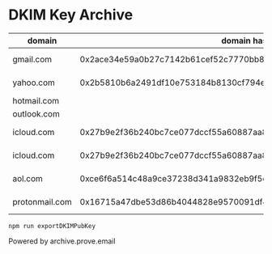 # DKIM Key Archive

| domain    | domain hash | selector | firstSeenAt | lastSeenAt | public key hash | value |
| --------- | ----------- | -------- | ----------- | ---------- | --------------- | ----- |
| gmail.com | 0x2ace34e59a0b27c7142b61cef52c7770bb8a1414cf19145e69661826c127e104 | 20230601 | 2024-01-31T18:13:13.375Z | 2024-07-06T23:34:59.605Z | 0xea9c777dc7110e5a9e89b13f0cfc540e3845ba120b2b6dc24024d61488d4788 | v=DKIM1; k=rsa; p=MIIBIjANBgkqhkiG9w0BAQEFAAOCAQ8AMIIBCgKCAQEAntvSKT1hkqhKe0xcaZ0x+QbouDsJuBfby/S82jxsoC/SodmfmVs2D1KAH3mi1AqdMdU12h2VfETeOJkgGYq5ljd996AJ7ud2SyOLQmlhaNHH7Lx+Mdab8/zDN1SdxPARDgcM7AsRECHwQ15R20FaKUABGu4NTbR2fDKnYwiq5jQyBkLWP+LgGOgfUF4T4HZb2PY2bQtEP6QeqOtcW4rrsH24L7XhD+HSZb1hsitrE0VPbhJzxDwI4JF815XMnSVjZgYUXP8CxI1Y0FONlqtQYgsorZ9apoW1KPQe8brSSlRsi9sXB/tu56LmG7tEDNmrZ5XUwQYUUADBOu7t1niwXwIDAQAB |
| yahoo.com | 0x2b5810b6a2491df10e753184b8130cf794eaa2523e5c7506c2d2056963455b11 | s2048 | 2015-09-24T04:16:32.000Z | 2024-05-02T18:50:59.900Z | 0xab563b6afca637f6a74620d5bb89433e74d705766145b1637ae0642cf97bcd4 | k=rsa; p=MIIBIjANBgkqhkiG9w0BAQEFAAOCAQ8AMIIBCgKCAQEAuoWufgbWw58MczUGbMv176RaxdZGOMkQmn8OOJ/HGoQ6dalSMWiLaj8IMcHC1cubJx2gziAPQHVPtFYayyLA4ayJUSNk10/uqfByiU8qiPCE4JSFrpxflhMIKV4bt+g1uHw7wLzguCf4YAoR6XxUKRsAoHuoF7M+v6bMZ/X1G+viWHkBl4UfgJQ6O8F1ckKKoZ5KqUkJH5pDaqbgs+F3PpyiAUQfB6EEzOA1KMPRWJGpzgPtKoukDcQuKUw9GAul7kSIyEcizqrbaUKNLGAmz0elkqRnzIsVpz6jdT1/YV5Ri6YUOQ5sN5bqNzZ8TxoQlkbVRy6eKOjUnoSSTmSAhwIDAQAB; |
| hotmail.com | | | | | | |
| outlook.com | | | | | | |
| icloud.com | 0x27b9e2f36b240bc7ce077dccf55a60887aa8d7a82f50b1f0cc5c67a47a90098a | alpha | 2024-04-09T08:42:51.850Z | 2024-04-12T20:56:02.859Z | 0x183a285cf45254a83af897c5f92f25f0527b28677a020fb397ea2b6c7b317c4c | v=DKIM1; k=rsa; p=MIIBIjANBgkqhkiG9w0BAQEFAAOCAQ8AMIIBCgKCAQEAopNdDV5bxtjTDVfU22DYKEmXV1ebW5kqOIhMvzmrXg5zfdWgaYwJ/EnGfJ568D3F92NABYRTfO8BX3dNSWlM5PYSvVa33KF936XzoqeZb2pzVBtGf4W3DEla8DsrcLtP6WFyZepz4ez+CAfEqjuBEdvy5m2GFRBGteG19pc3q3epVJuRQ9Ox82XQ+LefgGxy50H6yoLZ55dAmBg8wfpzK9P7adFz9sH7oBEa5/lahATLlX7bBQnJAQGjK1e4b+dPw724n+VUNwQ4Dgf28ceIiqBlv2wUkU1LHr2qfgI+1TdVCeEe9hdd6p7pZgzrC9dRMCFC7z1oSxm5PVVkoHuqEQIDAQAB |
| icloud.com | 0x27b9e2f36b240bc7ce077dccf55a60887aa8d7a82f50b1f0cc5c67a47a90098a | 1a1hai | 2024-02-16T06:17:39.415Z | 2024-06-04T23:49:38.727Z | 0x2dd9fd991d7c5fabe0f1829f236cc7d907a8d232f6091aa7bdb996d14c1f9570 | v=DKIM1; k=rsa; p=MIIBIjANBgkqhkiG9w0BAQEFAAOCAQ8AMIIBCgKCAQEA1ZEfbkf4TbO2TDZI67WhJ6G8Dwk3SJyAbBlE/QKdyXFZB4HfEU7AcuZBzcXSJFE03DlmyOkUAmaaR8yFlwooHyaKRLIaT3epGlL5YGowyfItLly2k0Jj0IOICRxWrB378b7qMeimE8KlH1UNaVpRTTi0XIYjIKAOpTlBmkM9a/3Rl4NWy8pLYApXD+WCkYxPcxoAAgaN8osqGTCJ5r+VHFU7Wm9xqq3MZmnfo0bzInF4UajCKjJAQa+HNuh95DWIYP/wV77/PxkEakOtzkbJMlFJiK/hMJ+HQUvTbtKW2s+t4uDK8DI16Rotsn6e0hS8xuXPmVte9ZzplD0fQgm2qwIDAQAB |
| aol.com | 0xce6f6a514c48a9ce37238d341a9832eb9f5d706e8235b0b349589da805116ab | a2048 | 2024-02-16T21:44:14.479Z | 2024-05-10T14:00:02.636Z | 0x24dcc49ea2197c020ae7f479924cbfdf1fdc3c28ab65ce43751b1c4c71180e2 | k=rsa; p=MIIBIjANBgkqhkiG9w0BAQEFAAOCAQ8AMIIBCgKCAQEAugjjoWOWXaAXZh5iWdX9a27P6q0EZnjQQdFCplsFnxL85ppilMPGKZc1OA/aQK6bUFTuf4MJKr8JF3mp+O/Eo022W98Yc2JKPFY6PYxb81GWwpXNaQnug6bPVrLaQVJmxC7izdK6F0VmM6oLIiTNGMUVCwVndmDauFb3jFrf2Dgvgy/d9pjGKYEHKkSeYebWcxrGfOEkBAPcHfr0PUqe/hmp7Id6gO6EvMQ1kzyZHVmuJ3TZmpkQA5xY9CyD9f10lZ9MiFv89wM/u/m7ocAmmsk49aPi4DBwXSO8VSpbI5/oulw2SI41CYFgTdDByTvSr4hRjcyc4B3feYdhZ9egdQIDAQAB; |
| protonmail.com | 0x16715a47dbe53d86b4044828e9570091df401d2fb31d2d705d3ccb67af15a9d3 | protonmail3 | 2024-02-19T05:52:58.721Z | 2024-06-04T23:53:09.352Z | 0x2c1a832b04c5f0eb822f05c10cdb67f6a2fc0896d33a7458005039c748aaf54c | v=DKIM1; k=rsa; p=MIIBIjANBgkqhkiG9w0BAQEFAAOCAQ8AMIIBCgKCAQEAzmFrmvkaVOE10ueeoEOMjotpj67tM+bNAAb/XEDbh/fPoWjbkyzsxR/HbcEh7lfJyrTl4Z+4zsJptSf7P5+d1puFiLsCP8W+Ln5f4lJNdp7cEEss4v0uM8h2cez89PZSuoD26h5cfFnnRdy7d05Ag0XbE/vYLv1kdWHHwK/UxL26GrsKJcTKcNo+Ukx3GnXqhsJJNLy/UUYAIy4w3mRQnxjdE0KC74fQBR/7WwiQb47JbQTDiJaFtihiB3CNd6/hZfi5fsGsoypWXR/uL/LiQcTGgC8gSM4YuSAzwIuUE4P+/23dOA8l81WmLTjKRdh4NWX1dGOPQ6a93nInUkfTmwIDAQAB |

```shell
npm run exportDKIMPubKey
```




Powered by archive.prove.email